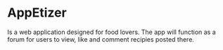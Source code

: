 # AppEtizer

Is a web application designed for food lovers. The app will function as a forum for users to view, like and comment recipies posted there.
